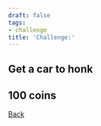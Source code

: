 ```yaml
---
draft: false
tags:
- challenge
title: 'Challenge:'
---
```

## Get a car to honk
## 100 coins
[Back](/jetlag) 
